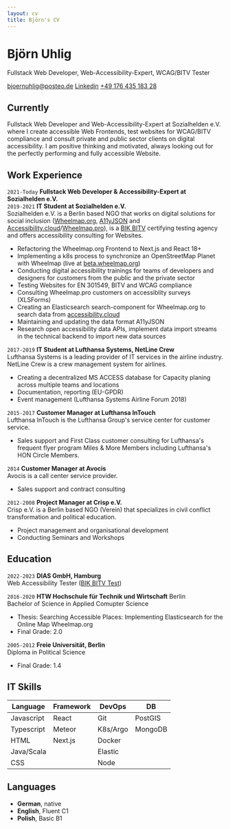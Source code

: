 ```yaml
---
layout: cv
title: Björn's CV
---
```

# Björn Uhlig  

Fullstack Web Developer, Web-Accessibility-Expert, WCAG/BITV Tester

<div id="webaddress">
<a href="mailto:bjoernuhlig@posteo.de">bjoernuhlig@posteo.de</a>
<a href="https://www.linkedin.com/in/bj%C3%B6rn-uhlig-88602493/">Linkedin</a>
<a href="tel:+4917643518328">+49 176 435 183 28 </a>
</div>

## Currently
Fullstack Web Developer and Web-Accessibility-Expert at Sozialhelden e.V. where I  create accessible Web Frontends, test websites for WCAG/BITV compliance and consult private and public sector clients on digital accessibility. I am positive thinking and motivated, always looking out for the perfectly performing and fully accessible Website.


## Work Experience

`2021-Today`
__Fullstack Web Developer & Accessibility-Expert at Sozialhelden e.V.__  
`2019-2021`
__IT Student at Sozialhelden e.V.__   
Sozialhelden e.V. is a Berlin based NGO that works on digital solutions for social inclusion ([Wheelmap.org](https.//wheelmap.org), [A11yJSON](https://github.com/sozialhelden/a11yjson) and [Accessibility.cloud](https://accessibility.cloud)/[Wheelmap.pro](https:.//wheelmap.pro)), is a [BIK BITV](https://bitvtest.de/start.html) certifying testing agency and offers accessibility consulting for Websites.
- Refactoring the Wheelmap.org Frontend to Next.js and React 18+ 
- Implementing a k8s process to synchronize an OpenStreetMap Planet with Wheelmap (live at [beta.wheelmap.org](https://beta.wheelmap.org)) 
- Conducting digital accessibility trainings for teams of developers and designers for customers from the public and the private sector
- Testing Websites for EN 301549, BITV and WCAG compliance
- Consulting Wheelmap.pro customers on accessiblity surveys (XLSForms)
- Creating an Elasticsearch search-component for Wheelmap.org to search data from [accessibility.cloud](https://accessibility.cloud)
- Maintaining and updating the data format A11yJSON
- Research open accessibility data APIs, implement data import streams in the technical backend to import new data sources  

`2017-2019`
__IT Student at Lufthansa Systems, NetLine Crew__  
Lufthansa Systems is a leading provider of IT services in the airline industry. NetLine Crew is a crew management system for airlines. 
- Creating a decentralized MS ACCESS database for Capacity planing across multiple teams and locations
- Documentation, reporting (EU-GPDR)
- Event management (Lufthansa Systems Airline Forum 2018)

`2015-2017`
__Customer Manager at Lufthansa InTouch__  
Lufthansa InTouch is the Lufthansa Group's service center for customer service. 
- Sales support and First Class customer consulting for Lufthansa's frequent flyer program Miles & More Members including Lufthansa's HON Circle Members.

`2014`
__Customer Manager at Avocis__  
Avocis is a call center service provider.
- Sales support and contract consulting

`2012-2008`
__Project Manager at Crisp e.V.__   
Crisp e.V. is a Berlin based NGO (Verein) that specializes in civil conflict transformation and political education.
- Project management and organisational development
- Conducting Seminars and Workshops 


## Education

`2022-2023`
__DIAS GmbH, Hamburg__  
Web Accessibility Tester ([BIK BITV Test](https://bitvtest.de/start.html))

`2016-2020`
__HTW Hochschule für Technik und Wirtschaft__ Berlin  
Bachelor of Science in Applied Comupter Science
- Thesis: Searching Accessible Places: Implementing Elasticsearch for the Online Map Wheelmap.org
- Final Grade: 2.0

`2005-2012`
__Freie Universität, Berlin__  
Diploma in Political Science
- Final Grade: 1.4


## IT Skills 

| __Language__ | __Framework__ | __DevOps__  | __DB__   | 
| ------------ | ------------- | ----------- | -------- | 
| Javascript   | React         | Git         | PostGIS  | 
| Typescript   | Meteor        | K8s/Argo    | MongoDB  | 
| HTML         | Next.js       | Docker      |          | 
| Java/Scala   |               | Elastic     |          | 
| CSS          |               | Node        |          | 


## Languages

- __German__, native
- __English__, Fluent C1
- __Polish__, Basic B1

<!-- ### Footer

Last updated: May 2013 -->


